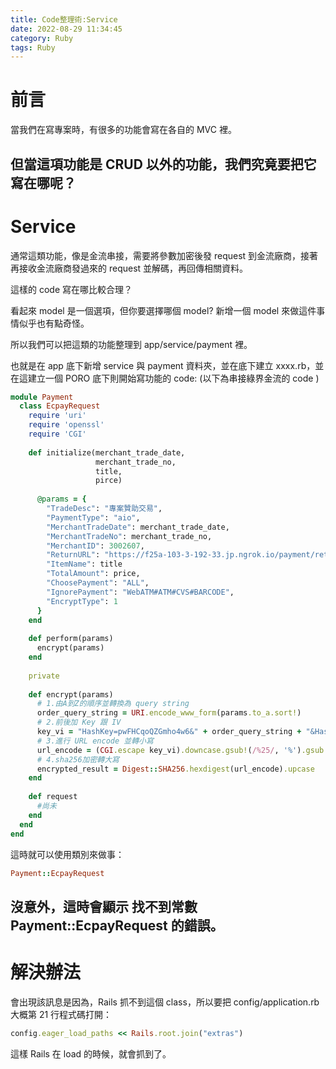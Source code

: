 ```yaml
---
title: Code整理術:Service
date: 2022-08-29 11:34:45
category: Ruby
tags: Ruby
---
```

# 前言
當我們在寫專案時，有很多的功能會寫在各自的 MVC 裡。

但當這項功能是 CRUD 以外的功能，我們究竟要把它寫在哪呢？
---
# Service

通常這類功能，像是金流串接，需要將參數加密後發 request 到金流廠商，接著再接收金流廠商發過來的 request 並解碼，再回傳相關資料。
<!-- more -->
這樣的 code 寫在哪比較合理？

看起來 model 是一個選項，但你要選擇哪個 model? 新增一個 model 來做這件事情似乎也有點奇怪。

所以我們可以把這類的功能整理到 app/service/payment 裡。

也就是在 app 底下新增 service 與 payment 資料夾，並在底下建立 xxxx.rb，並在這建立一個 PORO 底下則開始寫功能的 code: 
(以下為串接綠界金流的 code )
```ruby
module Payment
  class EcpayRequest
    require 'uri'
    require 'openssl'
    require 'CGI'
  
    def initialize(merchant_trade_date, 
                   merchant_trade_no, 
                   title, 
                   pirce)
  
      @params = {
        "TradeDesc": "專案贊助交易", 
        "PaymentType": "aio", 
        "MerchantTradeDate": merchant_trade_date, 
        "MerchantTradeNo": merchant_trade_no, 
        "MerchantID": 3002607, 
        "ReturnURL": "https://f25a-103-3-192-33.jp.ngrok.io/payment/returnpage",
        "ItemName": title 
        "TotalAmount": price, 
        "ChoosePayment": "ALL", 
        "IgnorePayment": "WebATM#ATM#CVS#BARCODE",
        "EncryptType": 1
      }
    end
  
    def perform(params)
      encrypt(params)
    end
  
    private
  
    def encrypt(params) 
      # 1.由A到Z的順序並轉換為 query string
      order_query_string = URI.encode_www_form(params.to_a.sort!)
      # 2.前後加 Key 跟 IV
      key_vi = "HashKey=pwFHCqoQZGmho4w6&" + order_query_string + "&HashIV=EkRm7iFT261dpevs"
      # 3.進行 URL encode 並轉小寫
      url_encode = (CGI.escape key_vi).downcase.gsub!(/%25/, '%').gsub!(/%2b/, '+')
      # 4.sha256加密轉大寫
      encrypted_result = Digest::SHA256.hexdigest(url_encode).upcase
    end
  
    def request
      #尚未
    end
  end
end
```

這時就可以使用類別來做事：
```ruby
Payment::EcpayRequest
```

沒意外，這時會顯示 找不到常數 Payment::EcpayRequest 的錯誤。
---
# 解決辦法

會出現該訊息是因為，Rails 抓不到這個 class，所以要把 config/application.rb 大概第 21 行程式碼打開：
```ruby
config.eager_load_paths << Rails.root.join("extras")
```
這樣 Rails 在 load 的時候，就會抓到了。